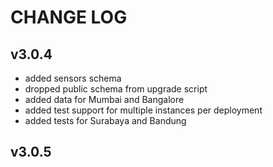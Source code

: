 CHANGE LOG
==========

## v3.0.4
- added sensors schema
- dropped public schema from upgrade script
- added data for Mumbai and Bangalore
- added test support for multiple instances per deployment
- added tests for Surabaya and Bandung

## v3.0.5
